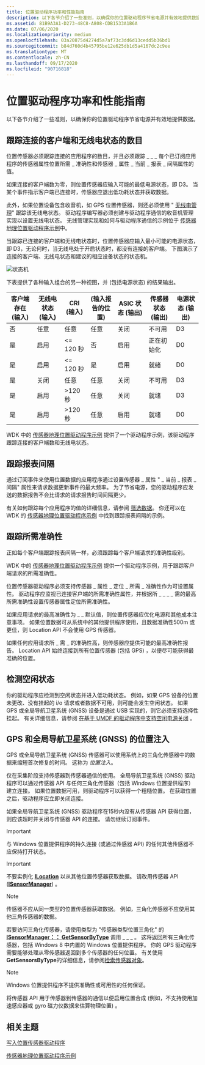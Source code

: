 ```yaml
---
title: 位置驱动程序功率和性能指南
description: 以下各节介绍了一些准则，以确保你的位置驱动程序节省电源并有效地提供数据。
ms.assetid: 81B9A3A1-D273-48C8-A808-CDB1533A1B6A
ms.date: 07/06/2020
ms.localizationpriority: medium
ms.openlocfilehash: 03a20875d4274d5a7af73c3dd6d13cedd5b36bd1
ms.sourcegitcommit: b84d760d4b45795be12e625db1d5a4167dc2c9ee
ms.translationtype: MT
ms.contentlocale: zh-CN
ms.lasthandoff: 09/17/2020
ms.locfileid: "90716818"
---
```

# <a name="location-driver-guidelines-for-power-and-performance"></a>位置驱动程序功率和性能指南

以下各节介绍了一些准则，以确保你的位置驱动程序节省电源并有效地提供数据。

## <a name="tracking-the-number-of-connected-clients-and-radio-state"></a>跟踪连接的客户端和无线电状态的数目

位置传感器必须跟踪连接的应用程序的数目，并且必须跟踪 \_ \_ \_ 每个已订阅应用程序的传感器属性位置所需 \_ 准确性和传感器 \_ 属性 \_ 当前 \_ 报表 \_ 间隔属性的值。

如果连接的客户端数为零，则位置传感器应输入可能的最低电源状态，即 D3。 当某个事件指示客户端已连接时，传感器应退出低功耗状态并获取数据。

此外，如果位置设备包含收音机，如 GPS 位置传感器，则还必须使用 " [无线电管理](/previous-versions/windows/hardware/radio/hh406615(v=vs.85))" 跟踪该无线电状态。 驱动程序编写器必须创建与驱动程序通信的收音机管理实现以设置无线电状态。 无线管理实现和如何与驱动程序通信的示例位于 [传感器地理位置驱动程序示例](sensors-geolocation-driver-sample.md)中。

当跟踪已连接的客户端和无线电状态时，位置传感器应输入最小可能的电源状态，即 D3，无论何时，当无线电处于开启状态时，都没有连接的客户端。 下图演示了连接的客户端、无线电状态和建议的相应设备状态的状态机。

![状态机](images/state-diagram-with-radio.png)

下表提供了各种输入组合的另一种视图，并 (包括电源状态) 的结果输出。

| 客户端存在 (输入)  | 无线电状态 (输入)  | CRI (输入)  |  (输入报告的位置)  | ASIC 状态 (输出)  | 传感器状态 (输出)  | 电源状态 (输出)  |
|--|--|--|--|--|--|--|
| 否 | 任意 | 任意 | 任意 | 关闭 | 不可用 | D3 |
| 是 | 启用 | <= 120 秒 | 否 | 启用 | 正在初始化 | D0 |
| 是 | 启用 | <= 120 秒 | 是 | 启用 | 就绪 | D0 |
| 是 | 关闭 | 任意 | 任意 | 关闭 | 不可用 | D3 |
| 是 | 启用 | >120 秒 | 任意 | 关闭 | 就绪 | D3 |
| 是 | 启用 | >120 秒 | 任意 | 启用 | 就绪 | D0 |

WDK 中的 [传感器地理位置驱动程序示例](sensors-geolocation-driver-sample.md) 提供了一个驱动程序示例，该驱动程序跟踪连接的客户端数和无线电状态。

## <a name="tracking-report-intervals"></a>跟踪报表间隔

通过订阅事件来使用位置数据的应用程序通过设置传感器 \_ 属性 " \_ 当前 \_ 报表 \_ 间隔" 属性来请求数据更新事件的最大频率。 为了节省电源，您的驱动程序应发送的数据报告不会比请求的请求报告时间间隔更少。

有关如何跟踪每个应用程序的值的详细信息，请参阅 [筛选数据](../sensors/filtering-data.md)。 你还可以在 WDK 的 [传感器地理位置驱动程序示例](sensors-geolocation-driver-sample.md) 中找到跟踪报表间隔的示例。

## <a name="tracking-desired-accuracy"></a>跟踪所需准确性

正如每个客户端跟踪报表间隔一样，必须跟踪每个客户端请求的准确性级别。

WDK 中的 [传感器地理位置驱动程序示例](sensors-geolocation-driver-sample.md) 提供一个驱动程序示例，用于跟踪客户端请求的所需准确性。

位置传感器驱动程序必须支持传感器 \_ 属性 \_ 定位 \_ 所需 \_ 准确性作为可设置属性。 驱动程序应监视已连接客户端的所需准确性属性，并根据所 \_ \_ \_ \_ 需的最高所需准确性设置传感器属性定位所需准确性。

如果应用请求的最高准确性为 \_ \_ 默认值，则位置传感器应优化电源和其他成本注意事项。 如果位置数据可从系统中的其他提供程序使用，且数据准确性500m 或更佳，则 Location API 不会使用 GPS 传感器。

如果任何应用请求所 \_ 需 \_ 的准确性高，则传感器应提供可能的最高准确性报告。 Location API 始终连接到所有位置传感器 (包括 GPS) ，以便尽可能获得最准确的位置。

## <a name="detecting-idle-states"></a>检测空闲状态

你的驱动程序应检测到空闲状态并进入低功耗状态。 例如，如果 GPS 设备的位置未更改、没有挂起的 i/o 请求或者数据不可用，则可能会发生空闲状态。 如果 GPS 或全局导航卫星系统 (GNSS) 设备是通过 USB 实现的，则它必须支持选择性挂起。 有关详细信息，请参阅 [在基于 UMDF 的驱动程序中支持空闲电源关闭](../wdf/supporting-idle-power-down-in-umdf-drivers.md) 。

## <a name="position-injection-for-gps-and-global-navigation-satellite-system-gnss"></a>GPS 和全局导航卫星系统 (GNSS) 的位置注入

GPS 或全局导航卫星系统 (GNSS) 传感器可以使用系统上的三角化传感器中的数据来缩短首次修复的时间。 这称为 *位置注入*。

仅在采集阶段支持传感器到传感器通信的使用。 全局导航卫星系统 (GNSS) 驱动程序可以通过传感器 API 与任何三角化传感器（包括 Windows 位置提供程序）建立连接。 如果位置数据可用，则驱动程序可以获得一个粗糙位置。 在获取位置之后，驱动程序应立即关闭连接。

如果全局导航卫星系统 (GNSS) 驱动程序在15秒内没有从传感器 API 获得位置，则应该超时并关闭与传感器 API 的连接。 请勿继续订阅事件。

> [!IMPORTANT]
> 与 Windows 位置提供程序的持久连接 (或通过传感器 API) 的任何其他传感器不应保持打开状态。

> [!IMPORTANT]
> 不要实例化 [**ILocation**](/windows/win32/api/locationapi/nn-locationapi-ilocation) 以从其他位置传感器获取数据。 请改用传感器 API ([**ISensorManager**](/windows/win32/api/sensorsapi/nn-sensorsapi-isensormanager)) 。

> [!NOTE]
> 传感器不应从同一类型的位置传感器获取数据。 例如，三角化传感器不应使用其他三角传感器的数据。

若要访问三角化传感器，请使用类型为 "传感器类型位置三角化" 的 [**ISensorManager：： GetSensorByType**](/windows/win32/api/sensorsapi/nf-sensorsapi-isensormanager-getsensorsbytype) 调用 \_ \_ \_ 。 这将返回所有三角化传感器，包括 Windows 8 中内置的 Windows 位置提供程序。 你的 GPS 驱动程序需要能够处理从零传感器返回到多个传感器的任何位置。 有关使用**GetSensorsByType**的详细信息，请参阅[检索传感器对象](/windows/desktop/SensorsAPI/retrieving-a-sensor)。

> [!NOTE]
> Windows 位置提供程序不提供准确性或可用性的任何保证。

将传感器 API 用于传感器到传感器的通信以便启用位置合成 (例如，不支持使用加速感应器或 gyro 磁力仪数据来估算物理位置) 。

## <a name="related-topics"></a>相关主题

[写入位置传感器驱动程序](writing-a-location-sensor-driver.md)  

[传感器地理位置驱动程序示例](sensors-geolocation-driver-sample.md)